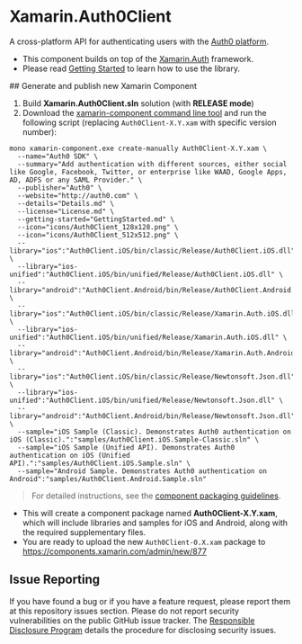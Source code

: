 # Xamarin.Auth0Client
A cross-platform API for authenticating users with the [Auth0 platform](http://auth0.com).
* This component builds on top of the [Xamarin.Auth](https://github.com/xamarin/Xamarin.Auth) framework.
* Please read [Getting Started](https://github.com/auth0/Xamarin.Auth0Client/blob/master/GettingStarted.md) to learn how to use the library.

## Generate and publish new Xamarin Component

1. Build __Xamarin.Auth0Client.sln__ solution (with __RELEASE mode__)
2. Download the [xamarin-component command line tool](https://components.xamarin.com/submit/xpkg) and run the following script (replacing `Auth0Client-X.Y.xam` with specific version number):

```
mono xamarin-component.exe create-manually Auth0Client-X.Y.xam \
  --name="Auth0 SDK" \
  --summary="Add authentication with different sources, either social like Google, Facebook, Twitter, or enterprise like WAAD, Google Apps, AD, ADFS or any SAML Provider." \
  --publisher="Auth0" \
  --website="http://auth0.com" \
  --details="Details.md" \
  --license="License.md" \
  --getting-started="GettingStarted.md" \
  --icon="icons/Auth0Client_128x128.png" \
  --icon="icons/Auth0Client_512x512.png" \
  --library="ios":"Auth0Client.iOS/bin/classic/Release/Auth0Client.iOS.dll" \
  --library="ios-unified":"Auth0Client.iOS/bin/unified/Release/Auth0Client.iOS.dll" \
  --library="android":"Auth0Client.Android/bin/Release/Auth0Client.Android.dll" \
  --library="ios":"Auth0Client.iOS/bin/classic/Release/Xamarin.Auth.iOS.dll" \
  --library="ios-unified":"Auth0Client.iOS/bin/unified/Release/Xamarin.Auth.iOS.dll" \
  --library="android":"Auth0Client.Android/bin/Release/Xamarin.Auth.Android.dll" \
  --library="ios":"Auth0Client.iOS/bin/classic/Release/Newtonsoft.Json.dll" \
  --library="ios-unified":"Auth0Client.iOS/bin/unified/Release/Newtonsoft.Json.dll" \
  --library="android":"Auth0Client.Android/bin/Release/Newtonsoft.Json.dll" \
  --sample="iOS Sample (Classic). Demonstrates Auth0 authentication on iOS (Classic).":"samples/Auth0Client.iOS.Sample-Classic.sln" \
  --sample="iOS Sample (Unified API). Demonstrates Auth0 authentication on iOS (Unified API).":"samples/Auth0Client.iOS.Sample.sln" \
  --sample="Android Sample. Demonstrates Auth0 authentication on Android":"samples/Auth0Client.Android.Sample.sln"
```

> For detailed instructions, see the [component packaging guidelines](https://components.xamarin.com/guidelines).

* This will create a component package named __Auth0Client-X.Y.xam__, which will include libraries and samples for iOS and Android, along with the required supplementary files.
* You are ready to upload the new `Auth0Client-0.X.xam` package to https://components.xamarin.com/admin/new/877

## Issue Reporting

If you have found a bug or if you have a feature request, please report them at this repository issues section. Please do not report security vulnerabilities on the public GitHub issue tracker. The [Responsible Disclosure Program](https://auth0.com/whitehat) details the procedure for disclosing security issues.
